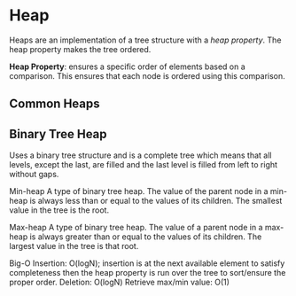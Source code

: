# Heap
Heaps are an implementation of a tree structure with a *heap property*. The heap property makes the tree ordered.

**Heap Property**: ensures a specific order of elements based on a comparison. This ensures that each node is ordered using this comparison.

## Common Heaps
## Binary Tree Heap
Uses a binary tree structure and is a complete tree which means that all levels, except the last, are filled and the last level is filled from left to right without gaps.

Min-heap
A type of binary tree heap. The value of the parent node in a min-heap is always less than or equal to the values of its children. The smallest value in the tree is the root.

Max-heap
A type of binary tree heap. The value of a parent node in a max-heap is always greater than or equal to the values of its children. The largest value in the tree is that root.

Big-O
Insertion: O(logN); insertion is at the next available element to satisfy completeness then the heap property is run over the tree to sort/ensure the proper order.
Deletion: O(logN)
Retrieve max/min value: O(1)
